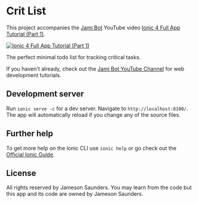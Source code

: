 # Crit List

This project accompanies the [Jami Bot](https://jamibot.com) YouTube video [Ionic 4 Full App Tutorial (Part 1)](https://youtu.be/fiRmjngNALA).

[![Ionic 4 Full App Tutorial (Part 1)](https://img.youtube.com/vi/fiRmjngNALA/0.jpg)](https://youtu.be/fiRmjngNALA)

The perfect minimal todo list for tracking critical tasks.

If you haven't already, check out the [Jami Bot YouTube Channel](https://youtube.com/c/JamiBot) for web development tutorials.

## Development server

Run `ionic serve -c` for a dev server. Navigate to `http://localhost:8100/`. The app will automatically reload if you change any of the source files.

## Further help

To get more help on the Ionic CLI use `ionic help` or go check out the [Official Ionic Guide](https://ionicframework.com/docs/building/starting).

## License

All rights reserved by Jameson Saunders. You may learn from the code but this app and its code are owned by Jameson Saunders.
